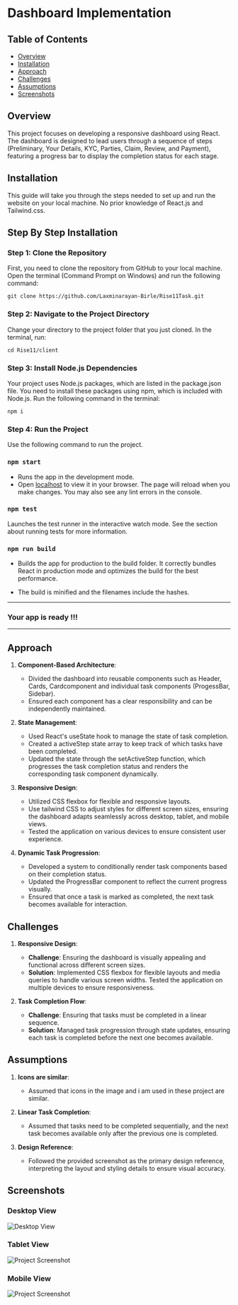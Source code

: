 # Dashboard Implementation
## Table of Contents
- [Overview](#overview)
- [Installation](#installation)
- [Approach](#Approach)
- [Challenges](#Challenges)
- [Assumptions](#Assumptions)
- [Screenshots](#Screenshots)

## Overview
This project focuses on developing a responsive dashboard using React. The dashboard is designed to lead users through a sequence of steps (Preliminary, Your Details, KYC, Parties, Claim, Review, and Payment), featuring a progress bar to display the completion status for each stage.



## Installation

This guide will take you through the steps needed to set up and run the website on your local machine. No prior knowledge of React.js and Tailwind.css.

## Step By Step Installation
### Step 1: Clone the Repository
First, you need to clone the repository from GitHub to your local machine. Open the terminal (Command Prompt on Windows) and run the following command:

    git clone https://github.com/Laxminarayan-Birle/Rise11Task.git

### Step 2: Navigate to the Project Directory
Change your directory to the project folder that you just cloned. In the terminal, run:

    cd Rise11/client

### Step 3: Install Node.js Dependencies
Your project uses Node.js packages, which are listed in the package.json file. You need to install these packages using npm, which is included with Node.js. Run the following command in the terminal:

    npm i

### Step 4: Run the Project
Use the following command to run the project.

### `npm start`

- Runs the app in the development mode.
- Open [localhost](http://localhost:3000) to view it in your browser. The page will reload when you make changes. You may also see any lint errors in the console.

### `npm test`
Launches the test runner in the interactive watch mode. See the section about running tests for more information.

### `npm run build`

- Builds the app for production to the build folder. It correctly bundles React in production mode and optimizes the build for the best performance.

- The build is minified and the filenames include the hashes.
---
### Your app is ready !!!
---
## Approach
1. **Component-Based Architecture**: 
   - Divided the dashboard into reusable components such as Header, Cards, Cardcomponent and individual task components (ProgessBar, Sidebar).
   - Ensured each component has a clear responsibility and can be independently maintained.

2. **State Management**:
   - Used React's useState hook to manage the state of task completion.
   - Created a activeStep state array to keep track of which tasks have been completed.
   - Updated the state through the setActiveStep function, which progresses the task completion status and renders the corresponding task component dynamically.

3. **Responsive Design**:
   - Utilized CSS flexbox for flexible and responsive layouts.
   - Use tailwind CSS to  adjust styles for different screen sizes, ensuring the dashboard adapts seamlessly across desktop, tablet, and mobile views.
   - Tested the application on various devices to ensure consistent user experience.

4. **Dynamic Task Progression**:
   - Developed a system to conditionally render task components based on their completion status.
   - Updated the ProgressBar component to reflect the current progress visually.
   - Ensured that once a task is marked as completed, the next task becomes available for interaction.

## Challenges


1. **Responsive Design**:
   - **Challenge**: Ensuring the dashboard is visually appealing and functional across different screen sizes.
   - **Solution**: Implemented CSS flexbox for flexible layouts and media queries to handle various screen widths. Tested the application on multiple devices to ensure responsiveness.

4. **Task Completion Flow**:
   - **Challenge**: Ensuring that tasks must be completed in a linear sequence.
   - **Solution**: Managed task progression through state updates, ensuring each task is completed before the next one becomes available.

## Assumptions
1. **Icons are similar**:
   - Assumed that icons in the image and i am used in these project are similar.
1. **Linear Task Completion**:
   - Assumed that tasks need to be completed sequentially, and the next task becomes available only after the previous one is completed.

2. **Design Reference**:
   - Followed the provided screenshot as the primary design reference, interpreting the layout and styling details to ensure visual accuracy.

## Screenshots

### Desktop View 
![Desktop View](/images/DesktopView.png)

### Tablet View
![Project Screenshot](/images/TabletView.png)

### Mobile View
![Project Screenshot](/images/MobileView.png)